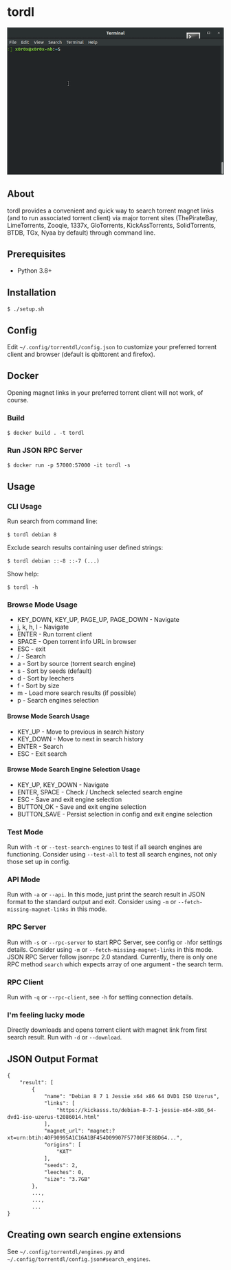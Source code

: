 # tordl

<img src="./img/tordl.gif" width="732">

## About
tordl provides a convenient and quick way to search torrent magnet links
(and to run associated torrent client) via major torrent sites 
(ThePirateBay, LimeTorrents, Zooqle, 1337x, GloTorrents, KickAssTorrents, 
SolidTorrents, BTDB, TGx, Nyaa by default) through command line.

## Prerequisites
* Python 3.8+

## Installation   

    $ ./setup.sh

## Config
Edit `~/.config/torrentdl/config.json` to customize your preferred torrent 
client and 
browser (default is qbittorent and firefox).

## Docker
Opening magnet links in your preferred torrent client will not work, of course.

### Build

    $ docker build . -t tordl

### Run JSON RPC Server

    $ docker run -p 57000:57000 -it tordl -s

## Usage

### CLI Usage
Run search from command line:

    $ tordl debian 8

Exclude search results containing user defined strings:

    $ tordl debian ::-8 ::-7 (...)

Show help:

    $ tordl -h

### Browse Mode Usage
* KEY_DOWN, KEY_UP, PAGE_UP, PAGE_DOWN - Navigate
* j, k, h, l - Navigate
* ENTER - Run torrent client
* SPACE - Open torrent info URL in browser
* ESC - exit
* / - Search
* a - Sort by source (torrent search engine) 
* s - Sort by seeds (default)
* d - Sort by leechers 
* f - Sort by size
* m - Load more search results (if possible)
* p - Search engines selection

#### Browse Mode Search Usage
* KEY_UP - Move to previous in search history
* KEY_DOWN - Move to next in search history
* ENTER - Search
* ESC - Exit search

#### Browse Mode Search Engine Selection Usage
* KEY_UP, KEY_DOWN - Navigate
* ENTER, SPACE - Check / Uncheck selected search engine
* ESC - Save and exit engine selection
* BUTTON_OK - Save and exit engine selection
* BUTTON_SAVE - Persist selection in config and exit engine selection

### Test Mode
Run with `-t` or `--test-search-engines` to test if all search engines are 
functioning. Consider using `--test-all` to test all search engines, not only
those set up in config.

### API Mode
Run with `-a` or `--api`. In this mode, just print the search result in JSON
format to the standard output and exit. Consider using `-m` or 
`--fetch-missing-magnet-links` in this mode.

### RPC Server
Run with `-s` or `--rpc-server` to start RPC Server, see config or `-h`for
settings details. Consider using `-m` or `--fetch-missing-magnet-links` in this
mode. JSON RPC Server follow jsonrpc 2.0 standard. Currently, there is only
one RPC method `search` which expects array of one argument - the search term.

### RPC Client
Run with `-q` or `--rpc-client`, see `-h` for setting connection details.

### I'm feeling lucky mode
Directly downloads and opens torrent client with magnet link from first search
result. Run with `-d` or `--download`.

## JSON Output Format
```
{
    "result": [
        {
            "name": "Debian 8 7 1 Jessie x64 x86 64 DVD1 ISO Uzerus",
            "links": [
                "https://kickasss.to/debian-8-7-1-jessie-x64-x86_64-dvd1-iso-uzerus-t2086014.html"
            ],
            "magnet_url": "magnet:?xt=urn:btih:40F90995A1C16A1BF454D09907F57700F3E8BD64...",
            "origins": [
                "KAT"
            ],
            "seeds": 2,
            "leeches": 0,
            "size": "3.7GB"
        },
        ...,
        ...,
        ...
}
```
## Creating own search engine extensions
See `~/.config/torrentdl/engines.py` and 
`~/.config/torrentdl/config.json#search_engines`.
